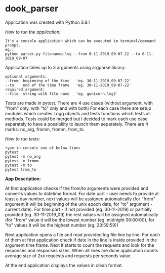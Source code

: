 # dook_parser


Application was created with Python 3.8.1

*How to run the application:*

    It's a console application which can be executed in terminal/command prompt.
    eg.:
    python parser.py filenanme.log --from 0-11-2019_09-07-22 --to 0-11-2019_09-07

Application takes up to 3 arguments using argparse library:

    optional arguments:
    --from  beginning of the time   'eg. 30-11-2019_09-07-22'
    --to    end of the time frame   'eg. 30-11-2019_09-07-22'
    required argument:
    --file  string with file name   'eg. gunicorn.log2'

Tests are made in pytest. There are 4 use cases (without argument, with "from" only, with "to" only and with both)
For each case there are setup modules which creates Logg objects and tests functions which tests all methods. 
Tests could be merged but I decided to mark each use case separately to have a possibility to launch them separately.
There are 4 marks: no_arg, fromm, fromm, from_to.

*How to run tests:*

    type in console one of below lines
    pytest
    pytest -m no_arg
    pytest -m fromm
    pytest -m to
    pytest from_to

__App Description:__

At first application checks if the from/to arguments were provided and converts values to datetime format.
For date part - user needs to provide at least a day number, next values will be assigned automatically 
(for "from" argument it will be beginning of the unix epoch date, for "to" argument - current date).
For time part - if not provided (eg. 30-11-2019) 
or partially provided (eg. 30-11-2019_09) the rest values will be assigned automatically
(for "from" value it will be the lowest number (eg. midnight 00:00:00), 
for "to" values it will be the highest number (eg. 23:59:59))    

Next application opens a file and read provided log file line by line. 
For each of them at first application check if date in the line is inside provided in the argument time frame.
Next it starts to count the requests and look for the responses and responses sizes.
When all lines are done application counts average size of 2xx requests
 and requests per seconds value.
 
At the end application displays the values in clean format.